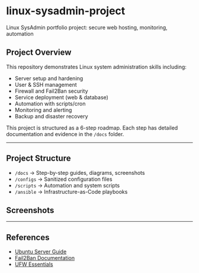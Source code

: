 # linux-sysadmin-project
Linux SysAdmin portfolio project: secure web hosting, monitoring, automation

## Project Overview
This repository demonstrates Linux system administration skills including:
- Server setup and hardening
- User & SSH management
- Firewall and Fail2Ban security
- Service deployment (web & database)
- Automation with scripts/cron
- Monitoring and alerting
- Backup and disaster recovery

This project is structured as a 6-step roadmap. Each step has detailed documentation and evidence in the `/docs` folder.

---

## Project Structure
- `/docs` → Step-by-step guides, diagrams, screenshots  
- `/configs` → Sanitized configuration files  
- `/scripts` → Automation and system scripts  
- `/ansible` → Infrastructure-as-Code playbooks

## Screenshots



---

## References
- [Ubuntu Server Guide](https://ubuntu.com/server/docs)
- [Fail2Ban Documentation](https://www.fail2ban.org/)
- [UFW Essentials](https://help.ubuntu.com/community/UFW)
